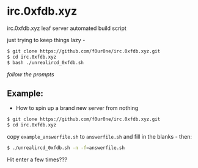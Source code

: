 # irc.0xfdb.xyz
irc.0xfdb.xyz leaf server automated build script

just trying to keep things lazy -

```bash
$ git clone https://github.com/f0ur0ne/irc.0xfdb.xyz.git
$ cd irc.0xfdb.xyz
$ bash ./unrealircd_0xfdb.sh
```

*follow the prompts*


## Example:

- How to spin up a brand new server from nothing

```bash
$ git clone https://github.com/f0ur0ne/irc.0xfdb.xyz.git
$ cd irc.0xfdb.xyz
```
copy `example_answerfile.sh` to `answerfile.sh` and fill in the blanks - then:

```bash
$ ./unrealircd_0xfdb.sh -n -f=answerfile.sh
```

Hit enter a few times???
